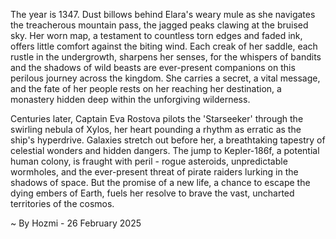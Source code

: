 
The year is 1347.  Dust billows behind Elara's weary mule as she navigates the treacherous mountain pass, the jagged peaks clawing at the bruised sky.  Her worn map, a testament to countless torn edges and faded ink, offers little comfort against the biting wind.  Each creak of her saddle, each rustle in the undergrowth, sharpens her senses, for the whispers of bandits and the shadows of wild beasts are ever-present companions on this perilous journey across the kingdom.  She carries a secret, a vital message, and the fate of her people rests on her reaching her destination, a monastery hidden deep within the unforgiving wilderness.

Centuries later, Captain Eva Rostova pilots the 'Starseeker' through the swirling nebula of Xylos, her heart pounding a rhythm as erratic as the ship's hyperdrive.  Galaxies stretch out before her, a breathtaking tapestry of celestial wonders and hidden dangers.  The jump to Kepler-186f, a potential human colony, is fraught with peril - rogue asteroids, unpredictable wormholes, and the ever-present threat of pirate raiders lurking in the shadows of space.  But the promise of a new life, a chance to escape the dying embers of Earth, fuels her resolve to brave the vast, uncharted territories of the cosmos.

~ By Hozmi - 26 February 2025
